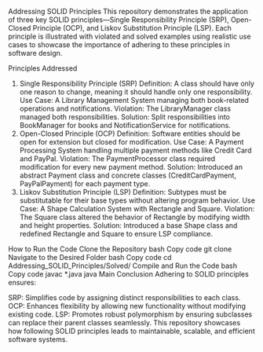 Addressing SOLID Principles
This repository demonstrates the application of three key SOLID principles—Single Responsibility Principle (SRP), Open-Closed Principle (OCP), and Liskov Substitution Principle (LSP). Each principle is illustrated with violated and solved examples using realistic use cases to showcase the importance of adhering to these principles in software design.

Principles Addressed
1. Single Responsibility Principle (SRP)
Definition: A class should have only one reason to change, meaning it should handle only one responsibility.
Use Case: A Library Management System managing both book-related operations and notifications.
Violation: The LibraryManager class managed both responsibilities.
Solution: Split responsibilities into BookManager for books and NotificationService for notifications.
2. Open-Closed Principle (OCP)
Definition: Software entities should be open for extension but closed for modification.
Use Case: A Payment Processing System handling multiple payment methods like Credit Card and PayPal.
Violation: The PaymentProcessor class required modification for every new payment method.
Solution: Introduced an abstract Payment class and concrete classes (CreditCardPayment, PayPalPayment) for each payment type.
3. Liskov Substitution Principle (LSP)
Definition: Subtypes must be substitutable for their base types without altering program behavior.
Use Case: A Shape Calculation System with Rectangle and Square.
Violation: The Square class altered the behavior of Rectangle by modifying width and height properties.
Solution: Introduced a base Shape class and redefined Rectangle and Square to ensure LSP compliance.


How to Run the Code
Clone the Repository
bash
Copy code
git clone <repository-link>
Navigate to the Desired Folder
bash
Copy code
cd Addressing_SOLID_Principles/Solved/
Compile and Run the Code
bash
Copy code
javac *.java
java Main
Conclusion
Adhering to SOLID principles ensures:

SRP: Simplifies code by assigning distinct responsibilities to each class.
OCP: Enhances flexibility by allowing new functionality without modifying existing code.
LSP: Promotes robust polymorphism by ensuring subclasses can replace their parent classes seamlessly.
This repository showcases how following SOLID principles leads to maintainable, scalable, and efficient software systems.
